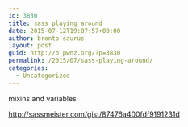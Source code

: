 ```yaml
---
id: 3830
title: sass playing around
date: 2015-07-12T19:07:57+00:00
author: bronto saurus
layout: post
guid: http://b.pwnz.org/?p=3830
permalink: /2015/07/sass-playing-around/
categories:
  - Uncategorized
---
```

mixins and variables
  
<http://sassmeister.com/gist/87476a400fdf9191231d>
